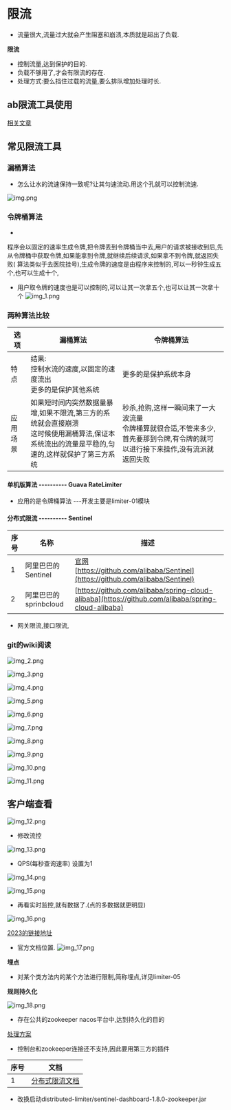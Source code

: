 # 限流

* 流量很大,流量过大就会产生阻塞和崩溃,本质就是超出了负载.

**限流**

* 控制流量,达到保护的目的.
* 负载不够用了,才会有限流的存在.
* 处理方式:要么挡住过载的流量,要么排队增加处理时长.

## ab限流工具使用

[相关文章](../doc/ApacheBench的安装.md)

## 常见限流工具

### 漏桶算法

* 怎么让水的流速保持一致呢?让其匀速流动.用这个孔就可以控制流速.

![img.png](img.png)

### 令牌桶算法

*

程序会以固定的速率生成令牌,把令牌丢到令牌桶当中去,用户的请求被接收到后,先从令牌桶中获取令牌,如果能拿到令牌,就继续后续请求,如果拿不到令牌,就返回失败(
算法类似于去医院挂号),生成令牌的速度是由程序来控制的,可以一秒钟生成五个,也可以生成十个,

* 用户取令牌的速度也是可以控制的,可以让其一次拿五个,也可以让其一次拿十个
  ![img_1.png](img_1.png)

### 两种算法比较

| 选项   | 漏桶算法                                                                         | 令牌桶算法                                                                 |
|------|------------------------------------------------------------------------------|-----------------------------------------------------------------------|
| 特点   | 结果:<br>控制水流的速度,以固定的速度流出<br>更多的是保护其他系统                                        | 更多的是保护系统本身                                                            |
| 应用场景 | 如果短时间内突然数据量暴增,如果不限流,第三方的系统就会直接崩溃<br>这时候使用漏桶算法,保证本系统流出的流量是平稳的,匀速的,这样就保护了第三方系统 | 秒杀,抢购,这样一瞬间来了一大波流量<br>令牌桶算就很合适,不管来多少,首先要那到令牌,有令牌的就可以进行接下来操作,没有流派就返回失败 |

#### 单机版算法 ---------- Guava RateLimiter

* 应用的是令牌桶算法 ---开发主要是limiter-01模块

#### 分布式限流 ---------- Sentinel

| 序号 | 名称               | 描述                                                                                                                   |
|----|------------------|----------------------------------------------------------------------------------------------------------------------|
| 1  | 阿里巴巴的Sentinel    | [官网](https://sentinelguard.io/zh-cn/)<br> [https://github.com/alibaba/Sentinel](https://github.com/alibaba/Sentinel) |
| 2  | 阿里巴巴的sprinbcloud | [https://github.com/alibaba/spring-cloud-alibaba](https://github.com/alibaba/spring-cloud-alibaba)                   |

* 网关限流,接口限流,

### git的wiki阅读

![img_2.png](img_2.png)

![img_3.png](img_3.png)

![img_4.png](img_4.png)

![img_5.png](img_5.png)

![img_6.png](img_6.png)

![img_7.png](img_7.png)

![img_8.png](img_8.png)

![img_9.png](img_9.png)

![img_10.png](img_10.png)

![img_11.png](img_11.png)

## 客户端查看

![img_12.png](img_12.png)

* 修改流控

![img_13.png](img_13.png)

* QPS(每秒查询速率) 设置为1

![img_14.png](img_14.png)

![img_15.png](img_15.png)

* 再看实时监控,就有数据了.(点的多数据就更明显)

![img_16.png](img_16.png)

[2023的链接地址](https://github.com/alibaba/spring-cloud-alibaba/blob/2022.x/spring-cloud-alibaba-examples/sentinel-example/sentinel-core-example/readme-zh.md)

* 官方文档位置.
  ![img_17.png](img_17.png)

**埋点**

* 对某个类方法内的某个方法进行限制,简称埋点,详见limiter-05

**规则持久化**

![img_18.png](img_18.png)

* 存在公共的zookeeper nacos平台中,达到持久化的目的

[处理方案](https://github.com/alibaba/Sentinel/wiki/%E5%9C%A8%E7%94%9F%E4%BA%A7%E7%8E%AF%E5%A2%83%E4%B8%AD%E4%BD%BF%E7%94%A8-Sentinel)

* 控制台和zookeeper连接还不支持,因此要用第三方的插件

| 序号 | 文档                         |
|----|----------------------------|
| 1  | [分布式限流文档](../doc/分布式限流.md) |

* 改换启动distributed-limiter/sentinel-dashboard-1.8.0-zookeeper.jar










